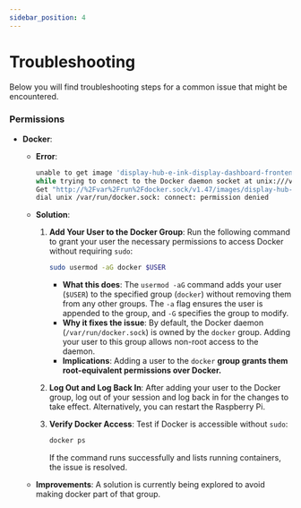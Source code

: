 ```yaml
---
sidebar_position: 4
---
```


# Troubleshooting

Below you will find troubleshooting steps for a common issue that might be encountered.

### Permissions

- **Docker**:
  - **Error**:
    ```bash
    unable to get image 'display-hub-e-ink-display-dashboard-frontend': permission denied
    while trying to connect to the Docker daemon socket at unix:///var/run/docker.sock:
    Get "http://%2Fvar%2Frun%2Fdocker.sock/v1.47/images/display-hub-e-ink-display-dashboard-frontend/json":
    dial unix /var/run/docker.sock: connect: permission denied
    ```

  - **Solution**:
    1. **Add Your User to the Docker Group**:
       Run the following command to grant your user the necessary permissions to access Docker without requiring `sudo`:
       ```bash
       sudo usermod -aG docker $USER
       ```

       - **What this does**: The `usermod -aG` command adds your user (`$USER`) to the specified group (`docker`) without removing them from any other groups. The `-a` flag ensures the user is appended to the group, and `-G` specifies the group to modify.
       - **Why it fixes the issue**: By default, the Docker daemon (`/var/run/docker.sock`) is owned by the `docker` group. Adding your user to this group allows non-root access to the daemon.
       - **Implications**: Adding a user to the `docker` **group grants them root-equivalent permissions over Docker.**

    2. **Log Out and Log Back In**:
       After adding your user to the Docker group, log out of your session and log back in for the changes to take effect. Alternatively, you can restart the Raspberry Pi.

    3. **Verify Docker Access**:
       Test if Docker is accessible without `sudo`:
       ```bash
       docker ps
       ```
       If the command runs successfully and lists running containers, the issue is resolved.
  - **Improvements**: A solution is currently being explored to avoid making docker part of that group.
